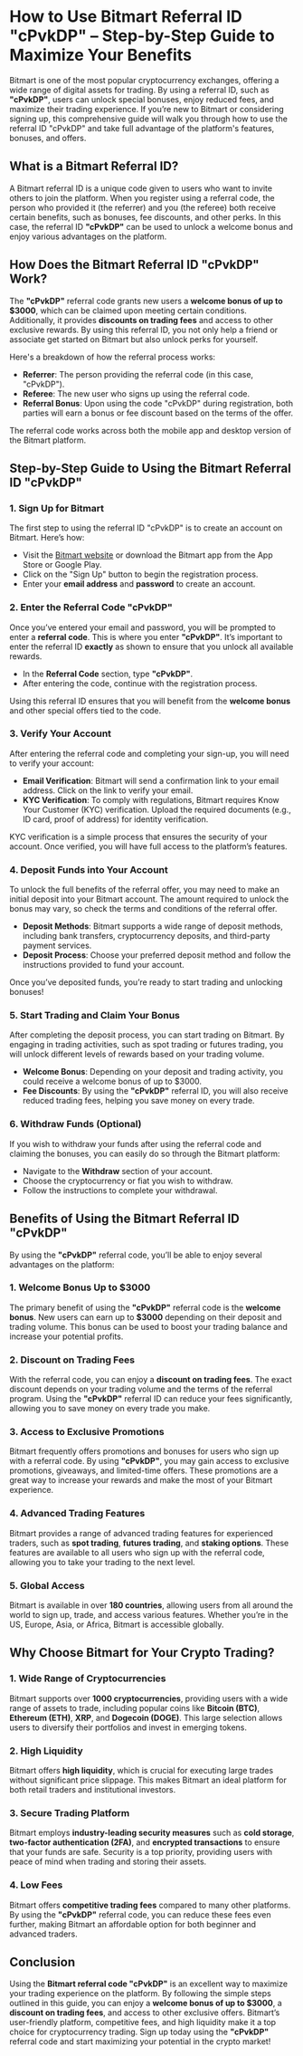 # How to Use Bitmart Referral ID "cPvkDP" – Step-by-Step Guide to Maximize Your Benefits

Bitmart is one of the most popular cryptocurrency exchanges, offering a wide range of digital assets for trading. By using a referral ID, such as **"cPvkDP"**, users can unlock special bonuses, enjoy reduced fees, and maximize their trading experience. If you’re new to Bitmart or considering signing up, this comprehensive guide will walk you through how to use the referral ID "cPvkDP" and take full advantage of the platform's features, bonuses, and offers.

## **What is a Bitmart Referral ID?**

A Bitmart referral ID is a unique code given to users who want to invite others to join the platform. When you register using a referral code, the person who provided it (the referrer) and you (the referee) both receive certain benefits, such as bonuses, fee discounts, and other perks. In this case, the referral ID **"cPvkDP"** can be used to unlock a welcome bonus and enjoy various advantages on the platform.

## **How Does the Bitmart Referral ID "cPvkDP" Work?**

The **"cPvkDP"** referral code grants new users a **welcome bonus of up to $3000**, which can be claimed upon meeting certain conditions. Additionally, it provides **discounts on trading fees** and access to other exclusive rewards. By using this referral ID, you not only help a friend or associate get started on Bitmart but also unlock perks for yourself.

Here's a breakdown of how the referral process works:

- **Referrer**: The person providing the referral code (in this case, "cPvkDP").
- **Referee**: The new user who signs up using the referral code.
- **Referral Bonus**: Upon using the code "cPvkDP" during registration, both parties will earn a bonus or fee discount based on the terms of the offer.

The referral code works across both the mobile app and desktop version of the Bitmart platform.

## **Step-by-Step Guide to Using the Bitmart Referral ID "cPvkDP"**

### 1. **Sign Up for Bitmart**

The first step to using the referral ID "cPvkDP" is to create an account on Bitmart. Here’s how:

- Visit the [Bitmart website](https://www.bitmart.com) or download the Bitmart app from the App Store or Google Play.
- Click on the "Sign Up" button to begin the registration process.
- Enter your **email address** and **password** to create an account.

### 2. **Enter the Referral Code "cPvkDP"**

Once you’ve entered your email and password, you will be prompted to enter a **referral code**. This is where you enter **"cPvkDP"**. It’s important to enter the referral ID **exactly** as shown to ensure that you unlock all available rewards.

- In the **Referral Code** section, type **"cPvkDP"**.
- After entering the code, continue with the registration process.

Using this referral ID ensures that you will benefit from the **welcome bonus** and other special offers tied to the code.

### 3. **Verify Your Account**

After entering the referral code and completing your sign-up, you will need to verify your account:

- **Email Verification**: Bitmart will send a confirmation link to your email address. Click on the link to verify your email.
- **KYC Verification**: To comply with regulations, Bitmart requires Know Your Customer (KYC) verification. Upload the required documents (e.g., ID card, proof of address) for identity verification.

KYC verification is a simple process that ensures the security of your account. Once verified, you will have full access to the platform’s features.

### 4. **Deposit Funds into Your Account**

To unlock the full benefits of the referral offer, you may need to make an initial deposit into your Bitmart account. The amount required to unlock the bonus may vary, so check the terms and conditions of the referral offer.

- **Deposit Methods**: Bitmart supports a wide range of deposit methods, including bank transfers, cryptocurrency deposits, and third-party payment services.
- **Deposit Process**: Choose your preferred deposit method and follow the instructions provided to fund your account.

Once you’ve deposited funds, you’re ready to start trading and unlocking bonuses!

### 5. **Start Trading and Claim Your Bonus**

After completing the deposit process, you can start trading on Bitmart. By engaging in trading activities, such as spot trading or futures trading, you will unlock different levels of rewards based on your trading volume.

- **Welcome Bonus**: Depending on your deposit and trading activity, you could receive a welcome bonus of up to $3000.
- **Fee Discounts**: By using the **"cPvkDP"** referral ID, you will also receive reduced trading fees, helping you save money on every trade.

### 6. **Withdraw Funds (Optional)**

If you wish to withdraw your funds after using the referral code and claiming the bonuses, you can easily do so through the Bitmart platform:

- Navigate to the **Withdraw** section of your account.
- Choose the cryptocurrency or fiat you wish to withdraw.
- Follow the instructions to complete your withdrawal.

## **Benefits of Using the Bitmart Referral ID "cPvkDP"**

By using the **"cPvkDP"** referral code, you’ll be able to enjoy several advantages on the platform:

### 1. **Welcome Bonus Up to $3000**

The primary benefit of using the **"cPvkDP"** referral code is the **welcome bonus**. New users can earn up to **$3000** depending on their deposit and trading volume. This bonus can be used to boost your trading balance and increase your potential profits.

### 2. **Discount on Trading Fees**

With the referral code, you can enjoy a **discount on trading fees**. The exact discount depends on your trading volume and the terms of the referral program. Using the **"cPvkDP"** referral ID can reduce your fees significantly, allowing you to save money on every trade you make.

### 3. **Access to Exclusive Promotions**

Bitmart frequently offers promotions and bonuses for users who sign up with a referral code. By using **"cPvkDP"**, you may gain access to exclusive promotions, giveaways, and limited-time offers. These promotions are a great way to increase your rewards and make the most of your Bitmart experience.

### 4. **Advanced Trading Features**

Bitmart provides a range of advanced trading features for experienced traders, such as **spot trading**, **futures trading**, and **staking options**. These features are available to all users who sign up with the referral code, allowing you to take your trading to the next level.

### 5. **Global Access**

Bitmart is available in over **180 countries**, allowing users from all around the world to sign up, trade, and access various features. Whether you’re in the US, Europe, Asia, or Africa, Bitmart is accessible globally.

## **Why Choose Bitmart for Your Crypto Trading?**

### 1. **Wide Range of Cryptocurrencies**

Bitmart supports over **1000 cryptocurrencies**, providing users with a wide range of assets to trade, including popular coins like **Bitcoin (BTC)**, **Ethereum (ETH)**, **XRP**, and **Dogecoin (DOGE)**. This large selection allows users to diversify their portfolios and invest in emerging tokens.

### 2. **High Liquidity**

Bitmart offers **high liquidity**, which is crucial for executing large trades without significant price slippage. This makes Bitmart an ideal platform for both retail traders and institutional investors.

### 3. **Secure Trading Platform**

Bitmart employs **industry-leading security measures** such as **cold storage**, **two-factor authentication (2FA)**, and **encrypted transactions** to ensure that your funds are safe. Security is a top priority, providing users with peace of mind when trading and storing their assets.

### 4. **Low Fees**

Bitmart offers **competitive trading fees** compared to many other platforms. By using the **"cPvkDP"** referral code, you can reduce these fees even further, making Bitmart an affordable option for both beginner and advanced traders.

## **Conclusion**

Using the **Bitmart referral code "cPvkDP"** is an excellent way to maximize your trading experience on the platform. By following the simple steps outlined in this guide, you can enjoy a **welcome bonus of up to $3000**, a **discount on trading fees**, and access to other exclusive offers. Bitmart’s user-friendly platform, competitive fees, and high liquidity make it a top choice for cryptocurrency trading. Sign up today using the **"cPvkDP"** referral code and start maximizing your potential in the crypto market!

